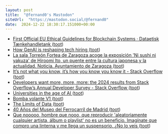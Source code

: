 ```yaml
---
layout: post
title:  "@fernand0's Mastodon"
siteUrl:  "https://mastodon.social/@fernand0"
date:  2024-12-22 18:30:17.151000+00:00
---
```

*  [First Official EU Ethical Guidelines for Blockchain Systems · Dataetisk Tænkehandletank ](https://dataethics.eu/first-official-eu-ethical-guidelines-for-blockchain-systems) ([toot](https://mastodon.social/@fernand0/113697896343059340))
*  [How GenAI is reshaping tech hiring ](https://newsletter.pragmaticengineer.com/p/how-genai-changes-tech-hirin) ([toot](https://mastodon.social/@fernand0/113697699828543162))
*  [La sala Torreón Fortea de Zaragoza acoge la exposición 'Ni sushi ni yakuza' de Hiroomi Ito, un puente entre la cultura japonesa y la actualidad. Noticia. Ayuntamiento de Zaragoza ](https://www.zaragoza.es/sede/portal/cultura/servicio/noticia/33721) ([toot](https://mastodon.social/@fernand0/113697482416821960))
*  [It’s not what you know, it’s how you know you know it - Stack Overflow ](https://stackoverflow.blog/2024/12/10/it-s-not-what-you-know-it-s-how-you-know-you-know-it) ([toot](https://mastodon.social/@fernand0/113697091805567987))
*  [Developers want more, more, more: the 2024 results from Stack Overflow’s Annual Developer Survey - Stack Overflow ](https://stackoverflow.blog/2024/07/24/developers-want-more-more-more-the-2024-results-from-stack-overflow-s-annual-developer-survey) ([toot](https://mastodon.social/@fernand0/113696471118401874))
*  [Universities in the age of AI ](https://thoughtshrapnel.com/2024/12/16/universities-in-the.htm) ([toot](https://mastodon.social/@fernand0/113696301462279480))
*  [Bomba volante V1 ](https://www.flickr.com/photos/fernand0/54205648753) ([toot](https://mastodon.social/@fernand0/113696151877468759))
*  [The Limits of Data ](https://issues.org/limits-of-data-nguyen) ([toot](https://mastodon.social/@fernand0/113695950407453831))
*  [40 Años del Museo del Ferrocarril de Madrid  ](https://museodelferrocarril.org/40Museo/index.asp) ([toot](https://mastodon.social/@fernand0/113695759424814780))
*  [Que nooooo, hombre que nooo, que reproducir &#39;aleatoriamente cualquier artista, álbum o playlist&#39; no es un beneficio. Imagínate que compro una linterna y me llega un suspensorio, ¿No lo veis ](https://mastodon.social/@fernand0/113695664493820871) ([toot](https://mastodon.social/@fernand0/113695664493820871))
